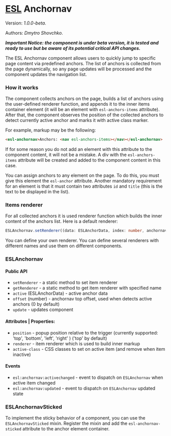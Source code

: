 # [ESL](../../../) Anchornav

Version: *1.0.0-beta*.

Authors: *Dmytro Shovchko*.

***Important Notice: the component is under beta version, it is tested and ready to use but be aware of its potential critical API changes.***

<a name="intro"></a>

The ESL Anchornav component allows users to quickly jump to specific page content via predefined anchors. The list of anchors is collected from the page dynamically, so any page updates will be processed and the component updates the navigation list.

### How it works

The component collects anchors on the page, builds a list of anchors using the user-defined renderer function, and appends it to the inner items container element (it will be an element with `esl-anchors-items` attribute). After that, the component observes the position of the collected anchors to detect currently active anchor and marks it with active class marker.

For example, markup may be the following:
```html
<esl-anchornav>Anchors: <nav esl-anchors-items></nav></esl-anchornav>
```
If for some reason you do not add an element with this attribute to the component content, it will not be a mistake. A div with the `esl-anchors-items` attribute will be created and added to the component content in this case.

You can assign anchors to any element on the page. To do this, you must give this element the `esl-anchor` attribute. Another mandatory requirement for an element is that it must contain two attributes `id` and `title` (this is the text to be displayed in the list).

### Items renderer

For all collected anchors it is used renderer function which builds the inner content of the anchors list. Here is a default renderer:
```ts
ESLAnchornav.setRenderer((data: ESLAnchorData, index: number, anchornav: ESLAnchornav) => `<a class="esl-anchornav-item" href="#${data.id}">${data.title}</a>`);
```
You can define your own renderer. You can define several renderers with different names and use them on different components.

### ESLAnchornav

#### Public API
- `setRenderer` - a static method to set item renderer
- `getRenderer` - a static method to get item renderer with specified name
- `active` (ESLAnchorData) - active anchor data
- `offset` (number) - anchornav top offset, used when detects active anchors (0 by default)
- `update` - updates component

#### Attributes | Properties:

- `position` - popup position relative to the trigger (currently supported: 'top', 'bottom', 'left', 'right' ) ('top' by default)
- `renderer` - item renderer which is used to build inner markup
- `active-class` - CSS classes to set on active item (and remove when item inactive)

#### Events

 - `esl:anchornav:activechanged` - event to dispatch on `ESLAnchornav` when active item changed
 - `esl:anchornav:updated` - event to dispatch on `ESLAnchornav` updated state

### ESLAnchornavSticked

To implement the sticky behavior of a component, you can use the `ESLAnchornavSticked` mixin. Register the mixin and add the `esl-anchornav-sticked` attribute to the anchor element container.
